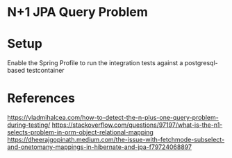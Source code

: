 # N+1 JPA Query Problem

# Setup
Enable the Spring Profile to run the integration tests against a postgresql-based testcontainer

# References
https://vladmihalcea.com/how-to-detect-the-n-plus-one-query-problem-during-testing/
https://stackoverflow.com/questions/97197/what-is-the-n1-selects-problem-in-orm-object-relational-mapping
https://dheerajgopinath.medium.com/the-issue-with-fetchmode-subselect-and-onetomany-mappings-in-hibernate-and-jpa-f79724068897
